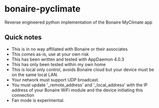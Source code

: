 # bonaire-pyclimate
Reverse engineered python implementation of the Bonaire MyClimate app

## Quick notes
- This is in no way affiliated with Bonaire or their associates
- This comes as-is, use at your own risk
- This has been written and tested with AppDaemon 4.0.3
- This has only been tested within my own home
- This is local only control, avoids Bonaire cloud but your device must be on the same local LAN.
- Your network must support UDP broadcast.
- You must update '_remote_address' and '_local_address' with the IP address of your Bonaire WiFi module and the device initiating this connection
- Fan mode is experimental.
